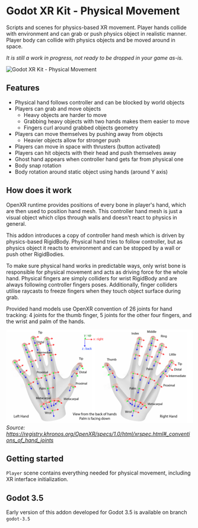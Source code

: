 # Godot XR Kit - Physical Movement

Scripts and scenes for physics-based XR movement. Player hands collide with environment and can grab or push physics object in realistic manner. Player body can collide with physics objects and be moved around in space.

*It is still a work in progress, not ready to be dropped in your game as-is.*

![Godot XR Kit - Physical Movement](showcase.gif)

## Features

- Physical hand follows controller and can be blocked by world objects
- Players can grab and move objects
  - Heavy objects are harder to move
  - Grabbing heavy objects with two hands makes them easier to move
  - Fingers curl around grabbed objects geometry
- Players can move themselves by pushing away from objects
  - Heavier objects allow for stronger push
- Players can move in space with thrusters (button activated)
- Players can hit objects with their head and push themselves away
- Ghost hand appears when controller hand gets far from physical one
- Body snap rotation
- Body rotation around static object using hands (around Y axis)

## How does it work

OpenXR runtime provides positions of every bone in player's hand, which are then used to position hand mesh. This controller hand mesh is just a visual object which clips through walls and doesn't react to physics in general.

This addon introduces a copy of controller hand mesh which is driven by physics-based RigidBody. Physical hand tries to follow controller, but as physics object it reacts to environment and can be stopped by a wall or push other RigidBodies.

To make sure physical hand works in predictable ways, only wrist bone is responsible for physical movement and acts as driving force for the whole hand. Physical fingers are simply colliders for wrist RigidBody and are always following controller fingers poses. Additionally, finger colliders utilise raycasts to freeze fingers when they touch object surface during grab.

Provided hand models use OpenXR convention of 26 joints for hand tracking: 4 joints for the thumb finger, 5 joints for the other four fingers, and the wrist and palm of the hands.

![OpenXR Hands](openxr_hands.png)
*Source: https://registry.khronos.org/OpenXR/specs/1.0/html/xrspec.html#_conventions_of_hand_joints*

## Getting started

`Player` scene contains everything needed for physical movement, including XR interface initialization.

## Godot 3.5

Early version of this addon developed for Godot 3.5 is available on branch `godot-3.5`
